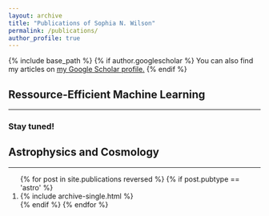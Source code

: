 ```yaml
---
layout: archive
title: "Publications of Sophia N. Wilson"
permalink: /publications/
author_profile: true
---
```


{% include base_path %}
{% if author.googlescholar %}
You can also find my articles on <u><a href="{{author.googlescholar}}">my Google Scholar profile</a>.</u>
{% endif %}

## Ressource-Efficient Machine Learning
---
### Stay tuned!

## Astrophysics and Cosmology
---

<ol>
{% for post in site.publications reversed %}
  {% if post.pubtype == 'astro' %}
     <li> {% include archive-single.html %} </li>
  {% endif %}
{% endfor %}
</ol>


